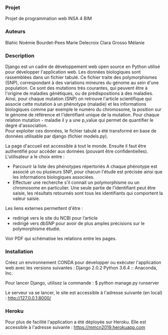 ### Projet ###
Projet de programmation web INSA 4 BIM

### Auteurs ###
Blahic Noémie
Bourdet-Pees Marie
Delecroix Clara
Grosso Mélanie

### Description ###
Django est un cadre de développement web open source en Python utilisé pour développer l'application web.
Les données biologiques sont rassemblées dans un fichier tabulé. Ce fichier traite des polymorphismes (SNP), correspondant à des variations mineures du génome au sein d'une population. Ce sont des mutations très courantes, qui peuvent être à l'origine de maladies génétiques, ou de prédispositions à des maladies. Ainsi, pour chaque mutation (SNP) on retrouve l'article scientifique qui associe cette mutation à un phénotype (maladie) et les informations biologiques comme par exemple le numéro du chromosome, la position sur le génome de référence et l'identifiant unique de la mutation. Pour chaque relation mutation - maladie il y a une p_value qui permet de quantifier le degré d'association.  
Pour exploiter ces données, le fichier tabulé a été transformé en base de données utilisable par django (fichier models.py).

La page d'accueil est accessible à tout le monde. Ensuite il faut être authentifié pour accéder aux données (pouvant être confidentielles).
L'utilisateur a le choix entre :
- Parcourir la liste des phénotypes répertoriés
A chaque phénotype est associé un ou plusieurs SNP, pour chacun l'étude est précisée ainsi que les informations biologiques associées.
- Effectuer une recherche s'il connait un polymorphisme ou un chromosome en particulier.
Une seule partie de l'identifiant peut être saisie, les résultats retournés sont tous les identifiants qui comportent la valeur saisie.

Les liens externes permettent d'être :
-  redirigé vers le site du NCBI pour l’article
- redirigé vers dbSNP pour avoir de plus amples précisions sur le polymorphisme étudié.

Voir PDF qui schématise les relations entre les pages.

### Installation ###
Créez un environnement CONDA pour développer ou exécuter l'application web avec les versions suivantes :
Django 2.0.2
Python 3.6.4 :: Anaconda, Inc.

Pour lancer Django, utilisez la commande :
$ python manage.py runserver

Le serveur va se lancer, le site est accessible à l'adresse suivante (en local) :
http://127.0.0.1:8000/

### Heroku ###
Pour plus de facilité l'application a été déployée sur Heroku.
Elle est accessible à l'adresse suivante :
https://mmcn2019.herokuapp.com
